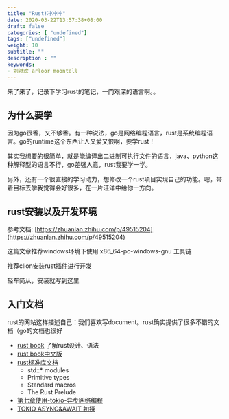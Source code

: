 ```yaml
---
title: "Rust!冲冲冲"
date: 2020-03-22T13:57:38+08:00
draft: false
categories: [ "undefined"]
tags: ["undefined"]
weight: 10
subtitle: ""
description : ""
keywords:
- 刘港欢 arloor moontell
---
```


来了来了，记录下学习rust的笔记，一门艰深的语言啊。。

## 为什么要学

因为go很香，又不够香。有一种说法，go是网络编程语言，rust是系统编程语言。go的runtime这个东西让人又爱又恨啊，要学rust！

其实我想要的很简单，就是能编译出二进制可执行文件的语言，java、python这种解释型的语言不行，go差强人意，rust我要学一学。

另外，还有一个很直接的学习动力，想修改一个rust项目实现自己的功能。嗯，带着目标去学我觉得会好很多，在一片汪洋中给你一方向。

## rust安装以及开发环境

参考文档: [https://zhuanlan.zhihu.com/p/49515204](https://zhuanlan.zhihu.com/p/49515204)

这篇文章推荐windows环境下使用 x86_64-pc-windows-gnu 工具链

推荐clion安装rust插件进行开发

轻车简从，安装就写到这里

## 入门文档

rust的网站这样描述自己：我们喜欢写document。rust确实提供了很多不错的文档（go的文档也很好

- [rust book](https://doc.rust-lang.org/stable/book/) 了解rust设计、语法
- [rust book中文版](https://kaisery.github.io/trpl-zh-cn/title-page.html) 
- [rust标准库文档](https://doc.rust-lang.org/std/)
    - std::* modules
    - Primitive types
    - Standard macros
    - The Rust Prelude
- [第七章使用-tokio-异步网络编程](https://blog.fninit.com/network-programming-with-rust-zh/ch07_00_index.html)
- [TOKIO ASYNC&AWAIT 初探](https://stevenbai.top/rust/tokio_async_await-%E5%88%9D%E6%8E%A2/)